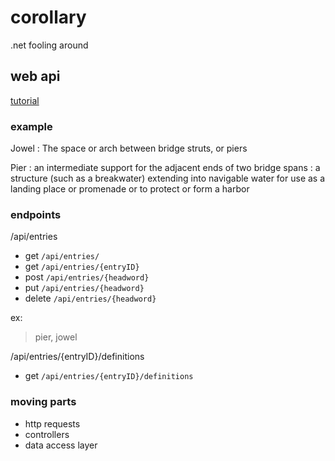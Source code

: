 # corollary
.net fooling around


## web api

[tutorial](https://docs.microsoft.com/en-us/aspnet/core/tutorials/first-web-api?view=aspnetcore-5.0&tabs=visual-studio)


### example

Jowel
: The space or arch between bridge struts, or piers

Pier
: an intermediate support for the adjacent ends of two bridge spans
: a structure (such as a breakwater) extending into navigable water for use as a landing place or promenade or to protect or form a harbor


### endpoints

/api/entries

- get `/api/entries/`
- get `/api/entries/{entryID}`
- post `/api/entries/{headword}`
- put `/api/entries/{headword}`
- delete `/api/entries/{headword}`

ex:
> pier, jowel

/api/entries/{entryID}/definitions

- get `/api/entries/{entryID}/definitions`


### moving parts

- http requests
- controllers
- data access layer